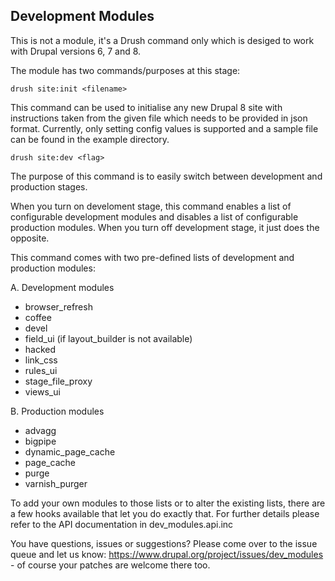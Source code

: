 Development Modules
-------------------

This is not a module, it's a Drush command only which is desiged to work with
Drupal versions 6, 7 and 8.

The module has two commands/purposes at this stage:

```shell script
drush site:init <filename>
```

This command can be used to initialise any new Drupal 8 site with instructions taken from the given file which needs to be provided in json format. Currently, only setting config values is supported and a sample file can be found in the example directory.

```shell script
drush site:dev <flag>
```

The purpose of this command is to easily switch between development and production
stages.

When you turn on develoment stage, this command enables a list of configurable
development modules and disables a list of configurable production modules. When
you turn off development stage, it just does the opposite.

This command comes with two pre-defined lists of development and production
modules:

A. Development modules

- browser_refresh
- coffee
- devel
- field_ui (if layout_builder is not available)
- hacked
- link_css
- rules_ui
- stage_file_proxy
- views_ui

B. Production modules

- advagg
- bigpipe
- dynamic_page_cache
- page_cache
- purge
- varnish_purger

To add your own modules to those lists or to alter the existing lists, there
are a few hooks available that let you do exactly that. For further details
please refer to the API documentation in dev_modules.api.inc

You have questions, issues or suggestions? Please come over to the issue queue
and let us know: https://www.drupal.org/project/issues/dev_modules - of course
your patches are welcome there too.
